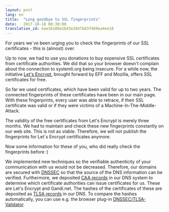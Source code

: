 ```yaml
---
layout: post
lang: en
title:  "Long goodbye to SSL fingerprints"
date:   2017-10-18 08:30:00
translation_id: eae1b180a1b43e2847b83f469ea4ee18
---
```


For years we´ve been urging you to check the fingerprints of our SSL certificates - this is (almost) over.

Up to now, we had to use you donations to buy expensive SSL certificates from certificate authorities. We did that so your browser doesn't complain about the connection to systemli.org being insecure. For a while now, the initiative [Let's Encrypt](https://letsencrypt.org/), brought forward by EFF and Mozilla, offers SSL certificates for free.

So far we used certificates, which have been valid for up to two years. The connected fingerprints of these certificates have been in our main page. With these fingerprints, every user was able to retrace, if their SSL certificate was valid or if they were victims of a Machine-In-The-Middle-Attack.

The validity of the free certificates from Let's Encrypt is merely three months. We had to maintain and check these new fingerprints constantly on our web site. This is not as viable. Therefore, we will not publish the fingerprints for Let´s Encrypt certificates anymore.

Now some information for these of you, who did really check the fingerprints before :)

We implemented new techniques so the verifiable authenticity of your communication with us would not be decreased. Therefore, our domains are secured with [DNSSEC](https://de.wikipedia.org/wiki/Domain_Name_System_Security_Extensions) so that the source of the DNS information can be verified. Furthermore, we deposited [CAA records](https://de.wikipedia.org/wiki/DNS_Certification_Authority_Authorization) in our DNS system to determine which certificate authorities can issue certificates for us. These are Let's Encrypt and Gandi.net. The hashes of the certificates of these are deposited as [TLSA records](https://de.wikipedia.org/wiki/DNS-based_Authentication_of_Named_Entities) in our DNS. To compare the hashes automatically, you can use e.g. the browser plug-in [DNSSEC/TLSA-Validator](https://www.dnssec-validator.cz).
